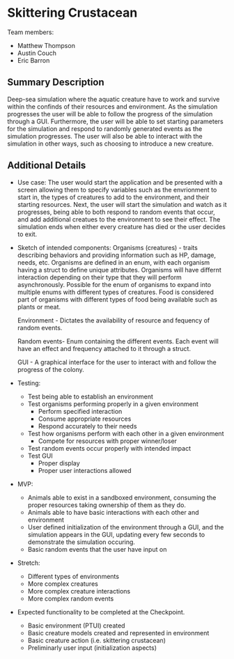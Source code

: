 # Skittering Crustacean

Team members:
- Matthew Thompson
- Austin Couch
- Eric Barron

## Summary Description

Deep-sea simulation where the aquatic creature have to work and survive within the confinds of their resources and environment.  As the simulation progresses the user will be able to follow the progress of the simulation through a GUI.  Furthermore, the user will be able to set starting parameters for the simulation and respond to randomly generated events as the simulation progresses.  The user will also be able to interact with the simulation in other ways, such as choosing to introduce a new creature.

## Additional Details

- Use case:
  The user would start the application and be presented with a screen allowing them to specify variables such as the
  envrionment to start in, the types of creatures to add to the environment, and their starting resources.  Next, the
  user will start the simulation and watch as it progresses, being able to both respond to random events that occur,
  and add additional creatues to the environment to see their effect.  The simulation ends when either every creature has
  died or the user decides to exit.

- Sketch of intended components:
  Organisms (creatures) - traits describing behaviors and providing information such as HP, damage, needs, etc.  Organisms 
  are defined in an enum, with each organism having a struct to define unique attributes.  Organisms will have differnt 
  interaction depending on their type that they will perform asynchronously. Possible for the enum of organisms
  to expand into multiple enums with different types of creatures.  Food is considered part of organisms with different
  types of food being available such as plants or meat.
  
  Environment - Dictates the availability of resource and fequency of random events.

  Random events- Enum containing the different events.  Each event will have an effect and frequency attached to it through
  a struct.

  GUI - A graphical interface for the user to interact with and follow the progress of the colony.

- Testing:
  - Test being able to establish an environment
  - Test organisms performing properly in a given environment
    - Perform specified interaction
    - Consume appropriate resources
    - Respond accurately to their needs
  - Test how organisms perform with each other in a given environment
    - Compete for resources with proper winner/loser
  - Test random events occur properly with intended impact
  - Test GUI
    - Proper display
    - Proper user interactions allowed


- MVP:
  - Animals able to exist in a sandboxed environment, consuming the proper resources taking ownership of them as they do.
  - Animals able to have basic interactions with each other and environment 
  - User defined initialization of the environment through a GUI, and the simulation appears in the GUI, updating every
     few seconds to demonstrate the simulation occuring.
  - Basic random events that the user have input on

- Stretch:
  - Different types of environments
  - More complex creatures
  - More complex creature interactions
  - More complex random events

- Expected functionality to be completed at the Checkpoint.
  - Basic environment (PTUI) created
  - Basic creature models created and represented in environment
  - Basic creature action (i.e. skittering crustacean)
  - Preliminarly user input (initialization aspects)